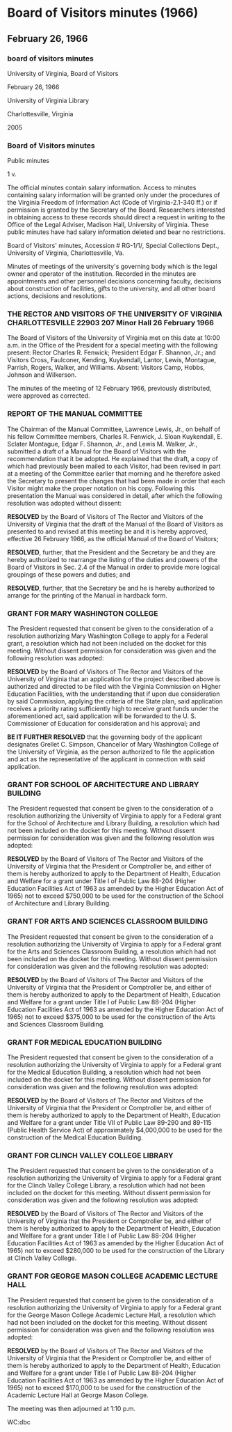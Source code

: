 <!-- altadded -->
<!-- llmmeta -->

<script type="application/ld+json">
{
"@context": "https://schema.org",
"@type": "BoardMeeting",
"name": "Board Minutes",
"startDate": "1966-02-26T10:00:00",
"endDate": "1966-02-26T13:10:00",
"location": {
"@type": "Place",
"name": "Office of the President, University of Virginia",
"address": {
"@type": "PostalAddress",
"addressLocality": "Charlottesville",
"addressRegion": "Virginia",
"postalCode": "22903",
"addressCountry": "USA"
}
},
"organizer": {
"@type": "Organization",
"name": "University of Virginia, Board of Visitors"
},
"keywords": "Board of Visitors, University of Virginia, minutes, federal grants, education",
"description": "Minutes of the special meeting of the Board of Visitors of the University of Virginia held on February 26, 1966, covering various decisions including grant applications for multiple educational projects.",
"attendee": \[
"Charles R. Fenwick",
"Edgar F. Shannon, Jr.",
"Visitor Cross",
"Visitor Faulconer",
"Visitor Kending",
"Visitor Kuykendall",
"Visitor Lantor",
"Visitor Lewis",
"Visitor Montague",
"Visitor Parrish",
"Visitor Rogers",
"Visitor Walker",
"Visitor Williams"
],
"about": \[
{
"@type": "GrantProposal",
"name": "Mary Washington College Federal Grant",
"description": "Authorization for Mary Washington College to apply for a Federal grant."
},
{
"@type": "GrantProposal",
"name": "School of Architecture and Library Building Grant",
"description": "Authorization for University of Virginia to apply for a Federal grant for the School of Architecture and Library Building."
},
{
"@type": "GrantProposal",
"name": "Arts and Sciences Classroom Building Grant",
"description": "Authorization for University of Virginia to apply for a Federal grant for the Arts and Sciences Classroom Building."
},
{
"@type": "GrantProposal",
"name": "Medical Education Building Grant",
"description": "Authorization for University of Virginia to apply for a Federal grant for the Medical Education Building."
},
{
"@type": "GrantProposal",
"name": "Clinch Valley College Library Grant",
"description": "Authorization for University of Virginia to apply for a Federal grant for the Clinch Valley College Library."
},
{
"@type": "GrantProposal",
"name": "George Mason College Academic Lecture Hall Grant",
"description": "Authorization for University of Virginia to apply for a Federal grant for the George Mason College Academic Lecture Hall."
}
]
}

</script>

<!-- llmformatted -->

# Board of Visitors minutes (1966)

## February 26, 1966

### board of visitors minutes

University of Virginia, Board of Visitors

February 26, 1966

University of Virginia Library

Charlottesville, Virginia

2005

### Board of Visitors minutes

Public minutes

1 v.

The official minutes contain salary information. Access to minutes containing salary information will be granted only under the procedures of the Virginia Freedom of Information Act (Code of Virginia-2.1-340 ff.) or if permission is granted by the Secretary of the Board. Researchers interested in obtaining access to these records should direct a request in writing to the Office of the Legal Adviser, Madison Hall, University of Virginia. These public minutes have had salary information deleted and bear no restrictions.

Board of Visitors' minutes, Accession # RG-1/1/, Special Collections Dept., University of Virginia, Charlottesville, Va.

Minutes of meetings of the university's governing body which is the legal owner and operator of the institution. Recorded in the minutes are appointments and other personnel decisions concerning faculty, decisions about construction of facilities, gifts to the university, and all other board actions, decisions and resolutions.

### THE RECTOR AND VISITORS OF THE UNIVERSITY OF VIRGINIA CHARLOTTESVILLE 22903 207 Minor Hall 26 February 1966

The Board of Visitors of the University of Virginia met on this date at 10:00 a.m. in the Office of the President for a special meeting with the following present: Rector Charles R. Fenwick; President Edgar F. Shannon, Jr.; and Visitors Cross, Faulconer, Kending, Kuykendall, Lantor, Lewis, Montague, Parrish, Rogers, Walker, and Williams. Absent: Visitors Camp, Hobbs, Johnson and Wilkerson.

The minutes of the meeting of 12 February 1966, previously distributed, were approved as corrected.

### REPORT OF THE MANUAL COMMITTEE

The Chairman of the Manual Committee, Lawrence Lewis, Jr., on behalf of his fellow Committee members, Charles R. Fenwick, J. Sloan Kuykendall, E. Sclater Montague, Edgar F. Shannon, Jr., and Lewis M. Walker, Jr., submitted a draft of a Manual for the Board of Visitors with the recommendation that it be adopted. He explained that the draft, a copy of which had previously been mailed to each Visitor, had been revised in part at a meeting of the Committee earlier that morning and he therefore asked the Secretary to present the changes that had been made in order that each Visitor might make the proper notation on his copy. Following this presentation the Manual was considered in detail, after which the following resolution was adopted without dissent:

**RESOLVED** by the Board of Visitors of The Rector and Visitors of the University of Virginia that the draft of the Manual of the Board of Visitors as presented to and revised at this meeting be and it is hereby approved, effective 26 February 1966, as the official Manual of the Board of Visitors;

**RESOLVED**, further, that the President and the Secretary be and they are hereby authorized to rearrange the listing of the duties and powers of the Board of Visitors in Sec. 2.4 of the Manual in order to provide more logical groupings of these powers and duties; and

**RESOLVED**, further, that the Secretary be and he is hereby authorized to arrange for the printing of the Manual in hardback form.

### GRANT FOR MARY WASHINGTON COLLEGE

The President requested that consent be given to the consideration of a resolution authorizing Mary Washington College to apply for a Federal grant, a resolution which had not been included on the docket for this meeting. Without dissent permission for consideration was given and the following resolution was adopted:

**RESOLVED** by the Board of Visitors of The Rector and Visitors of the University of Virginia that an application for the project described above is authorized and directed to be filed with the Virginia Commission on Higher Education Facilities, with the understanding that if upon due consideration by said Commission, applying the criteria of the State plan, said application receives a priority rating sufficiently high to receive grant funds under the aforementioned act, said application will be forwarded to the U. S. Commissioner of Education for consideration and his approval; and

**BE IT FURTHER RESOLVED** that the governing body of the applicant designates Grellet C. Simpson, Chancellor of Mary Washington College of the University of Virginia, as the person authorized to file the application and act as the representative of the applicant in connection with said application.

### GRANT FOR SCHOOL OF ARCHITECTURE AND LIBRARY BUILDING

The President requested that consent be given to the consideration of a resolution authorizing the University of Virginia to apply for a Federal grant for the School of Architecture and Library Building, a resolution which had not been included on the docket for this meeting. Without dissent permission for consideration was given and the following resolution was adopted:

**RESOLVED** by the Board of Visitors of The Rector and Visitors of the University of Virginia that the President or Comptroller be, and either of them is hereby authorized to apply to the Department of Health, Education and Welfare for a grant under Title I of Public Law 88-204 (Higher Education Facilities Act of 1963 as amended by the Higher Education Act of 1965) not to exceed $750,000 to be used for the construction of the School of Architecture and Library Building.

### GRANT FOR ARTS AND SCIENCES CLASSROOM BUILDING

The President requested that consent be given to the consideration of a resolution authorizing the University of Virginia to apply for a Federal grant for the Arts and Sciences Classroom Building, a resolution which had not been included on the docket for this meeting. Without dissent permission for consideration was given and the following resolution was adopted:

**RESOLVED** by the Board of Visitors of The Rector and Visitors of the University of Virginia that the President or Comptroller be, and either of them is hereby authorized to apply to the Department of Health, Education and Welfare for a grant under Title I of Public Law 88-204 (Higher Education Facilities Act of 1963 as amended by the Higher Education Act of 1965) not to exceed $375,000 to be used for the construction of the Arts and Sciences Classroom Building.

### GRANT FOR MEDICAL EDUCATION BUILDING

The President requested that consent be given to the consideration of a resolution authorizing the University of Virginia to apply for a Federal grant for the Medical Education Building, a resolution which had not been included on the docket for this meeting. Without dissent permission for consideration was given and the following resolution was adopted:

**RESOLVED** by the Board of Visitors of The Rector and Visitors of the University of Virginia that the President or Comptroller be, and either of them is hereby authorized to apply to the Department of Health, Education and Welfare for a grant under Title VII of Public Law 89-290 and 89-115 (Public Health Service Act) of approximately $4,000,000 to be used for the construction of the Medical Education Building.

### GRANT FOR CLINCH VALLEY COLLEGE LIBRARY

The President requested that consent be given to the consideration of a resolution authorizing the University of Virginia to apply for a Federal grant for the Clinch Valley College Library, a resolution which had not been included on the docket for this meeting. Without dissent permission for consideration was given and the following resolution was adopted:

**RESOLVED** by the Board of Visitors of The Rector and Visitors of the University of Virginia that the President or Comptroller be, and either of them is hereby authorized to apply to the Department of Health, Education and Welfare for a grant under Title I of Public Law 88-204 (Higher Education Facilities Act of 1963 as amended by the Higher Education Act of 1965) not to exceed $280,000 to be used for the construction of the Library at Clinch Valley College.

### GRANT FOR GEORGE MASON COLLEGE ACADEMIC LECTURE HALL

The President requested that consent be given to the consideration of a resolution authorizing the University of Virginia to apply for a Federal grant for the George Mason College Academic Lecture Hall, a resolution which had not been included on the docket for this meeting. Without dissent permission for consideration was given and the following resolution was adopted:

**RESOLVED** by the Board of Visitors of The Rector and Visitors of the University of Virginia that the President or Comptroller be, and either of them is hereby authorized to apply to the Department of Health, Education and Welfare for a grant under Title I of Public Law 88-204 (Higher Education Facilities Act of 1963 as amended by the Higher Education Act of 1965) not to exceed $170,000 to be used for the construction of the Academic Lecture Hall at George Mason College.

The meeting was then adjourned at 1:10 p.m.

WC:dbc
